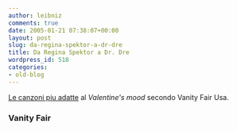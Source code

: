 ```yaml
---
author: leibniz
comments: true
date: 2005-01-21 07:38:07+00:00
layout: post
slug: da-regina-spektor-a-dr-dre
title: Da Regina Spektor a Dr. Dre
wordpress_id: 518
categories:
- old-blog
---
```


[Le canzoni piu adatte](http://www.vanityfair.com/entertainment/music/articles/050110famu) al _Valentine's mood_ secondo Vanity Fair Usa.




### Vanity Fair

